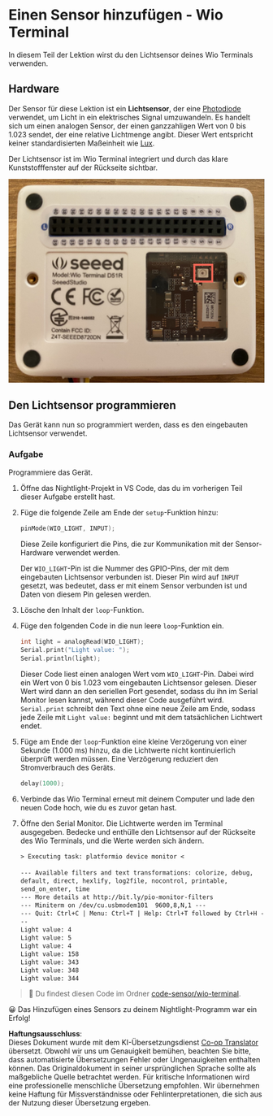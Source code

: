 <!--
CO_OP_TRANSLATOR_METADATA:
{
  "original_hash": "7f4ad0ef54f248b85b92187c94cf9dcb",
  "translation_date": "2025-08-25T22:09:23+00:00",
  "source_file": "1-getting-started/lessons/3-sensors-and-actuators/wio-terminal-sensor.md",
  "language_code": "de"
}
-->
# Einen Sensor hinzufügen - Wio Terminal

In diesem Teil der Lektion wirst du den Lichtsensor deines Wio Terminals verwenden.

## Hardware

Der Sensor für diese Lektion ist ein **Lichtsensor**, der eine [Photodiode](https://wikipedia.org/wiki/Photodiode) verwendet, um Licht in ein elektrisches Signal umzuwandeln. Es handelt sich um einen analogen Sensor, der einen ganzzahligen Wert von 0 bis 1.023 sendet, der eine relative Lichtmenge angibt. Dieser Wert entspricht keiner standardisierten Maßeinheit wie [Lux](https://wikipedia.org/wiki/Lux).

Der Lichtsensor ist im Wio Terminal integriert und durch das klare Kunststofffenster auf der Rückseite sichtbar.

![Der Lichtsensor auf der Rückseite des Wio Terminals](../../../../../translated_images/wio-light-sensor.b1f529f3c95f51654f2e2c1d2d4b55fe547d189f588c974f5c2462c728133840.de.png)

## Den Lichtsensor programmieren

Das Gerät kann nun so programmiert werden, dass es den eingebauten Lichtsensor verwendet.

### Aufgabe

Programmiere das Gerät.

1. Öffne das Nightlight-Projekt in VS Code, das du im vorherigen Teil dieser Aufgabe erstellt hast.

1. Füge die folgende Zeile am Ende der `setup`-Funktion hinzu:

    ```cpp
    pinMode(WIO_LIGHT, INPUT);
    ```

    Diese Zeile konfiguriert die Pins, die zur Kommunikation mit der Sensor-Hardware verwendet werden.

    Der `WIO_LIGHT`-Pin ist die Nummer des GPIO-Pins, der mit dem eingebauten Lichtsensor verbunden ist. Dieser Pin wird auf `INPUT` gesetzt, was bedeutet, dass er mit einem Sensor verbunden ist und Daten von diesem Pin gelesen werden.

1. Lösche den Inhalt der `loop`-Funktion.

1. Füge den folgenden Code in die nun leere `loop`-Funktion ein.

    ```cpp
    int light = analogRead(WIO_LIGHT);
    Serial.print("Light value: ");
    Serial.println(light);
    ```

    Dieser Code liest einen analogen Wert vom `WIO_LIGHT`-Pin. Dabei wird ein Wert von 0 bis 1.023 vom eingebauten Lichtsensor gelesen. Dieser Wert wird dann an den seriellen Port gesendet, sodass du ihn im Serial Monitor lesen kannst, während dieser Code ausgeführt wird. `Serial.print` schreibt den Text ohne eine neue Zeile am Ende, sodass jede Zeile mit `Light value:` beginnt und mit dem tatsächlichen Lichtwert endet.

1. Füge am Ende der `loop`-Funktion eine kleine Verzögerung von einer Sekunde (1.000 ms) hinzu, da die Lichtwerte nicht kontinuierlich überprüft werden müssen. Eine Verzögerung reduziert den Stromverbrauch des Geräts.

    ```cpp
    delay(1000);
    ```

1. Verbinde das Wio Terminal erneut mit deinem Computer und lade den neuen Code hoch, wie du es zuvor getan hast.

1. Öffne den Serial Monitor. Die Lichtwerte werden im Terminal ausgegeben. Bedecke und enthülle den Lichtsensor auf der Rückseite des Wio Terminals, und die Werte werden sich ändern.

    ```output
    > Executing task: platformio device monitor <

    --- Available filters and text transformations: colorize, debug, default, direct, hexlify, log2file, nocontrol, printable, send_on_enter, time
    --- More details at http://bit.ly/pio-monitor-filters
    --- Miniterm on /dev/cu.usbmodem101  9600,8,N,1 ---
    --- Quit: Ctrl+C | Menu: Ctrl+T | Help: Ctrl+T followed by Ctrl+H ---
    Light value: 4
    Light value: 5
    Light value: 4
    Light value: 158
    Light value: 343
    Light value: 348
    Light value: 344
    ```

> 💁 Du findest diesen Code im Ordner [code-sensor/wio-terminal](../../../../../1-getting-started/lessons/3-sensors-and-actuators/code-sensor/wio-terminal).

😀 Das Hinzufügen eines Sensors zu deinem Nightlight-Programm war ein Erfolg!

**Haftungsausschluss**:  
Dieses Dokument wurde mit dem KI-Übersetzungsdienst [Co-op Translator](https://github.com/Azure/co-op-translator) übersetzt. Obwohl wir uns um Genauigkeit bemühen, beachten Sie bitte, dass automatisierte Übersetzungen Fehler oder Ungenauigkeiten enthalten können. Das Originaldokument in seiner ursprünglichen Sprache sollte als maßgebliche Quelle betrachtet werden. Für kritische Informationen wird eine professionelle menschliche Übersetzung empfohlen. Wir übernehmen keine Haftung für Missverständnisse oder Fehlinterpretationen, die sich aus der Nutzung dieser Übersetzung ergeben.